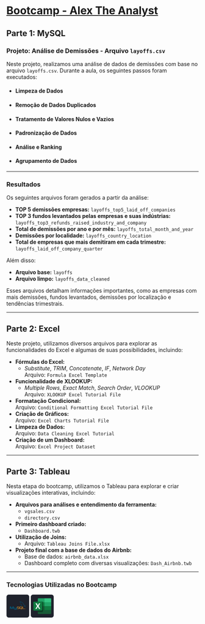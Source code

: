 # [Bootcamp - Alex The Analyst](https://www.youtube.com/watch?v=wQQR60KtnFY&t=13892s)

## Parte 1: MySQL

### Projeto: Análise de Demissões - Arquivo `layoffs.csv`

Neste projeto, realizamos uma análise de dados de demissões com base no arquivo `layoffs.csv`. Durante a aula, os seguintes passos foram executados:  
- #### Limpeza de Dados  
- #### Remoção de Dados Duplicados  
- #### Tratamento de Valores Nulos e Vazios  
- #### Padronização de Dados  
- #### Análise e Ranking  
- #### Agrupamento de Dados  

---

### Resultados

Os seguintes arquivos foram gerados a partir da análise:

- **TOP 5 demissões empresas:** `layoffs_top5_laid_off_companies`  
- **TOP 3 fundos levantados pelas empresas e suas indústrias:** `layoffs_top3_refunds_raised_industry_and_company`  
- **Total de demissões por ano e por mês:** `layoffs_total_month_and_year`  
- **Demissões por localidade:** `layoffs_country_location`  
- **Total de empresas que mais demitiram em cada trimestre:** `layoffs_laid_off_company_quarter`  

Além disso:  

- **Arquivo base:** `layoffs`  
- **Arquivo limpo:** `layoffs_data_cleaned`  

Esses arquivos detalham informações importantes, como as empresas com mais demissões, fundos levantados, demissões por localização e tendências trimestrais.  

---

## Parte 2: Excel

Neste projeto, utilizamos diversos arquivos para explorar as funcionalidades do Excel e algumas de suas possibilidades, incluindo:

- **Fórmulas do Excel:**  
  - *Substitute*, *TRIM*, *Concatenate*, *IF*, *Network Day*  
  Arquivo: `Formula Excel Template`  
- **Funcionalidade de XLOOKUP:**  
  - *Multiple Rows*, *Exact Match*, *Search Order*, *VLOOKUP*  
  Arquivo: `XLOOKUP Excel Tutorial File`  
- **Formatação Condicional:**  
  Arquivo: `Conditional Formatting Excel Tutorial File`  
- **Criação de Gráficos:**  
  Arquivo: `Excel Charts Tutorial File`  
- **Limpeza de Dados:**  
  Arquivo: `Data Cleaning Excel Tutorial`  
- **Criação de um Dashboard:**  
  Arquivo: `Excel Project Dataset`  

---

## Parte 3: Tableau

Nesta etapa do bootcamp, utilizamos o Tableau para explorar e criar visualizações interativas, incluindo:  

- **Arquivos para análises e entendimento da ferramenta:**  
  - `vgsales.csv`  
  - `directory.csv`  
- **Primeiro dashboard criado:**  
  - `Dashboard.twb`  
- **Utilização de Joins:**  
  - Arquivo: `Tableau Joins File.xlsx`  
- **Projeto final com a base de dados do Airbnb:**  
  - Base de dados: `airbnb_data.xlsx`  
  - Dashboard completo com diversas visualizações: `Dash_Airbnb.twb`  

---

### Tecnologias Utilizadas no Bootcamp  

<img alt="MySQL" height="60" width="60" src="https://github.com/gui-bus/TechIcons/blob/main/Dark/MySQL.svg">
<img alt="Excel" height="60" width="60" src="https://github.com/gui-bus/TechIcons/blob/main/Dark/Excel.svg">
